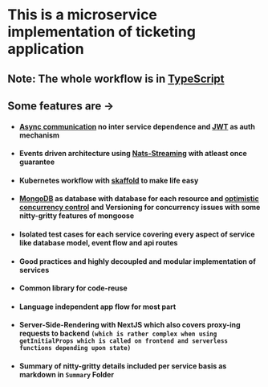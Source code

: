 # This is a microservice implementation of ticketing application

## Note: The whole workflow is in [TypeScript](https://www.typescriptlang.org/)

## Some features are ->

- #### [Async communication](https://docs.microsoft.com/en-us/dotnet/architecture/microservices/architect-microservice-container-applications/communication-in-microservice-architecture) no inter service dependence and [JWT](https://jwt.io/) as auth mechanism

- #### Events driven architecture using [Nats-Streaming](https://docs.nats.io/nats-streaming-concepts/intro#:~:text=NATS%20Streaming%20is%20a%20data,in%20the%20Go%20programming%20language.&text=NATS%20Streaming%20embeds%2C%20extends%2C%20and,under%20the%20Apache%2D2.0%20license.) with atleast once guarantee

- #### Kubernetes workflow with [skaffold](https://skaffold.dev/) to make life easy

- #### [MongoDB](https://www.mongodb.com/cloud/atlas/lp/try2-in?utm_source=google&utm_campaign=gs_apac_india_search_core_brand_atlas_desktop&utm_term=mongodb&utm_medium=cpc_paid_search&utm_ad=e&utm_ad_campaign_id=12212624347&gclid=Cj0KCQjwvaeJBhCvARIsABgTDM6qTdIi9fptvD_Yuy9uygNGkwWArBy2jIzubr_CGvTufxGWcW9nFkkaAktvEALw_wcB) as database with database for each resource and [optimistic concurrency control](https://en.wikipedia.org/wiki/Optimistic_concurrency_control) and Versioning for concurrency issues with some nitty-gritty features of mongoose

- #### Isolated test cases for each service covering every aspect of service like database model, event flow and api routes

- #### Good practices and highly decoupled and modular implementation of services

- #### Common library for code-reuse

- #### Language independent app flow for most part

- #### Server-Side-Rendering with NextJS which also covers proxy-ing requests to backend `(which is rather complex when using getInitialProps which is called on frontend and serverless functions depending upon state)`

- #### Summary of nitty-gritty details included per service basis as markdown in `Summary` Folder
